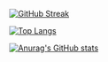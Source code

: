 [![GitHub Streak](http://github-readme-streak-stats.herokuapp.com?user=VascoSch92&theme=dark&background=000000)](https://git.io/streak-stats)

[![Top Langs](https://github-readme-stats.vercel.app/api/top-langs/?username=VascoSch92)](https://github.com/anuraghazra/github-readme-stats)

[![Anurag's GitHub stats](https://github-readme-stats.vercel.app/api?username=VascoSch92)](https://github.com/anuraghazra/github-readme-stats)
